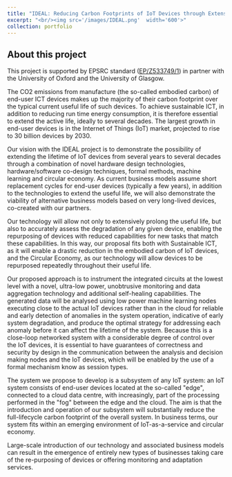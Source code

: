 ```yaml
---
title: "IDEAL: Reducing Carbon Footprints of IoT Devices through Extension of Active Lifespans (EP/Z533749/1)"
excerpt: "<br/><img src='/images/IDEAL.png'  width='600'>"
collection: portfolio
---
```


## About this project
This project is supported by EPSRC standard ([EP/Z533749/1](https://gow.epsrc.ukri.org/NGBOViewGrant.aspx?GrantRef=EP/Z533749/1#:~:text=Our%20vision%20with%20the%20IDEAL,machine%20learning%20and%20circular%20economy.))  in partner with the University of Oxford and the University of Glasgow.

The CO2 emissions from manufacture (the so-called embodied carbon) of end-user ICT devices makes up the majority of their carbon footprint over the typical current useful life of such devices. To achieve sustainable ICT, in addition to reducing run time energy consumption, it is therefore essential to extend the active life, ideally to several decades. The largest growth in end-user devices is in the Internet of Things (IoT) market, projected to rise to 30 billion devices by 2030.

Our vision with the IDEAL project is to demonstrate the possibility of extending the lifetime of IoT devices from several years to several decades through a combination of novel hardware design technologies, hardware/software co-design techniques, formal methods, machine learning and circular economy. As current business models assume short replacement cycles for end-user devices (typically a few years), in addition to the technologies to extend the useful life, we will also demonstrate the viability of alternative business models based on very long-lived devices, co-created with our partners.

Our technology will allow not only to extensively prolong the useful life, but also to accurately assess the degradation of any given device, enabling the repurposing of devices with reduced capabilities for new tasks that match these capabilities. In this way, our proposal fits both with Sustainable ICT, as it will enable a drastic reduction in the embodied carbon of IoT devices, and the Circular Economy, as our technology will allow devices to be repurposed repeatedly throughout their useful life.

Our proposed approach is to instrument the integrated circuits at the lowest level with a novel, ultra-low power, unobtrusive monitoring and data aggregation technology and additional self-healing capabilities. The generated data will be analysed using low power machine learning nodes executing close to the actual IoT devices rather than in the cloud for reliable and early detection of anomalies in the system operation, indicative of early system degradation, and produce the optimal strategy for addressing each anomaly before it can affect the lifetime of the system. Because this is a close-loop networked system with a considerable degree of control over the IoT devices, it is essential to have guarantees of correctness and security by design in the communication between the analysis and decision making nodes and the IoT devices, which will be enabled by the use of a formal mechanism know as session types.

The system we propose to develop is a subsystem of any IoT system: an IoT system consists of end-user devices located at the so-called "edge", connected to a cloud data centre, with increasingly, part of the processing performed in the "fog" between the edge and the cloud. The aim is that the introduction and operation of our subsystem will substantially reduce the full-lifecycle carbon footprint of the overall system. In business terms, our system fits within an emerging environment of IoT-as-a-service and circular economy.

Large-scale introduction of our technology and associated business models can result in the emergence of entirely new types of businesses taking care of the re-purposing of devices or offering monitoring and adaptation services.

<!-- ## News
- 09/2022: the grant application has been accepted by the EPSRC New Horizon scheme. -->